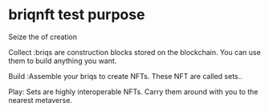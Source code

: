 # briqnft test purpose
Seize the of creation

Collect :briqs are construction blocks stored on the blockchain. You can use them to build anything you want.

Build :Assemble your briqs to create NFTs. These NFT are called sets..

Play: Sets are highly interoperable NFTs. Carry them around with you to the nearest metaverse.
